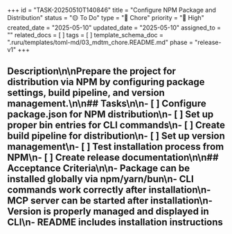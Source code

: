 +++
id = "TASK-20250510T140846"
title = "Configure NPM Package and Distribution"
status = "🟡 To Do"
type = "🧹 Chore"
priority = "🔼 High"
created_date = "2025-05-10"
updated_date = "2025-05-10"
assigned_to = ""
related_docs = [ ]
tags = [ ]
template_schema_doc = ".ruru/templates/toml-md/03_mdtm_chore.README.md"
phase = "release-v1"
+++

## Description\n\nPrepare the project for distribution via NPM by configuring package settings, build pipeline, and version management.\n\n## Tasks\n\n- [ ] Configure package.json for NPM distribution\n- [ ] Set up proper bin entries for CLI commands\n- [ ] Create build pipeline for distribution\n- [ ] Set up version management\n- [ ] Test installation process from NPM\n- [ ] Create release documentation\n\n## Acceptance Criteria\n\n- Package can be installed globally via npm/yarn/bun\n- CLI commands work correctly after installation\n- MCP server can be started after installation\n- Version is properly managed and displayed in CLI\n- README includes installation instructions

